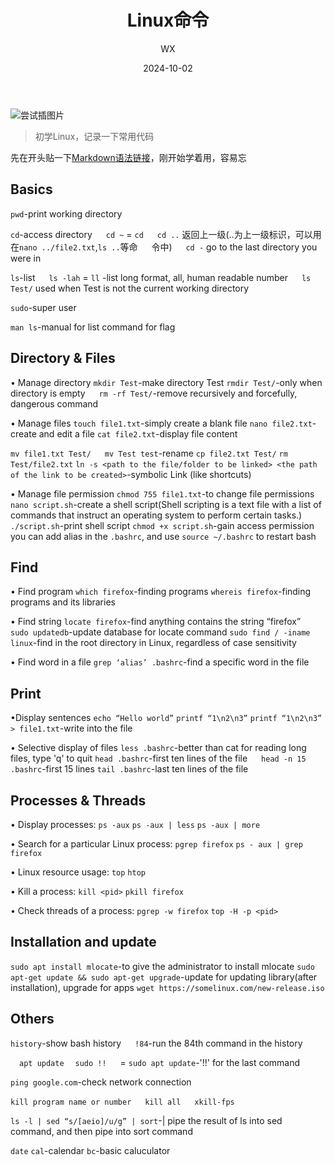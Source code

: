 ﻿---
layout:     post
title:      Linux命令
date:       2024-10-02
author:     WX
catalog: true
tags:
    - Linux
---


![尝试插图片](https://img-blog.csdnimg.cn/img_convert/f67b89132aa756c623a1f319929d28f3.jpeg)
> 初学Linux，记录一下常用代码

先在开头贴一下[Markdown语法链接](https://sspai.com/post/25137)，刚开始学着用，容易忘
## Basics
`pwd`-print working directory

`cd`-access directory
&emsp; `cd ~` = `cd`
&emsp; `cd ..`   返回上一级(..为上一级标识，可以用在`nano ../file2.txt`,`ls ..`等命
&emsp; 令中)
&emsp; `cd -`   go to the last directory you were in

`ls`-list
&emsp; `ls -lah` = `ll` -list long format, all, human readable number
&emsp; `ls Test/`  used when Test is not the current working directory

`sudo`-super user

`man ls`-manual for list command for flag
## Directory & Files
• Manage directory
`mkdir Test`-make directory Test
`rmdir Test/`-only when directory is empty
&emsp; `rm -rf Test/`-remove recursively and forcefully, dangerous command

• Manage files
`touch file1.txt`-simply create a blank file
`nano file2.txt`-create and edit a file
`cat file2.txt`-display file content

`mv file1.txt Test/`
&emsp; `mv Test test`-rename
`cp file2.txt Test/`
`rm Test/file2.txt`
`ln -s <path to the file/folder to be linked> <the path of the link to be created>`-symbolic Link (like shortcuts)

• Manage file permission
`chmod 755 file1.txt`-to change file permissions
`nano script.sh`-create a shell script(Shell scripting is a text file with a list of commands that instruct an operating system to perform certain tasks.)
`./script.sh`-print shell script
`chmod +x script.sh`-gain access permission
you can add alias in the `.bashrc`, and use `source ~/.bashrc` to restart bash

## Find
• Find program
`which firefox`-finding programs
`whereis firefox`-finding programs and its libraries

• Find string
`locate firefox`-find anything contains the string “firefox”
&emsp; `sudo updatedb`-update database for locate command
`sudo find / -iname linux`-find in the root directory in Linux, regardless of case sensitivity

• Find word in a file
`grep ‘alias’ .bashrc`-find a specific word in the file

## Print
•Display sentences
`echo “Hello world”`
`printf “1\n2\n3”`
`printf “1\n2\n3” > file1.txt`-write into the file

• Selective display of files
`less .bashrc`-better than cat for reading long files, type 'q' to quit
`head .bashrc`-first ten lines of the file
&emsp; `head -n 15 .bashrc`-first 15 lines
`tail .bashrc`-last ten lines of the file

## Processes & Threads
• Display processes:
`ps -aux`
`ps -aux | less`
`ps -aux | more`

• Search for a particular Linux process:
`pgrep firefox`
`ps - aux | grep firefox`

• Linux resource usage:
`top`
`htop`

• Kill a process:
`kill <pid>`
`pkill firefox`

• Check threads of a process:
`pgrep -w firefox`
`top -H -p <pid>`
## Installation and update 
`sudo apt install mlocate`-to give the administrator to install mlocate
`sudo apt-get update && sudo apt-get upgrade`-update for updating library(after installation), upgrade for apps
`wget https://somelinux.com/new-release.iso`
## Others
`history`-show bash history
&emsp; `!84`-run the 84th command in the history

&emsp;`apt update`
&emsp;`sudo !!`
&emsp; = `sudo apt update`-'!!' for the last command

`ping google.com`-check network connection

`kill program name or number`
&emsp; `kill all`
&emsp; `xkill-fps`

`ls -l | sed “s/[aeio]/u/g” | sort`-| pipe the result of ls into sed command, and then pipe into sort command

`date`
`cal`-calendar
`bc`-basic caluculator


